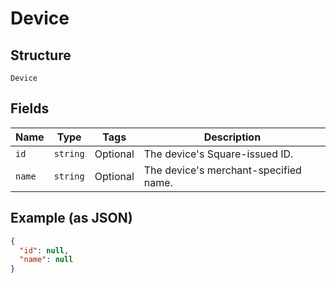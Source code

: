 
# Device

## Structure

`Device`

## Fields

| Name | Type | Tags | Description |
|  --- | --- | --- | --- |
| `id` | `string` | Optional | The device's Square-issued ID. |
| `name` | `string` | Optional | The device's merchant-specified name. |

## Example (as JSON)

```json
{
  "id": null,
  "name": null
}
```

